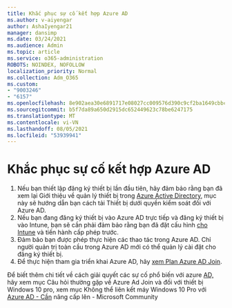 ```yaml
---
title: Khắc phục sự cố kết hợp Azure AD
ms.author: v-aiyengar
author: AshaIyengar21
manager: dansimp
ms.date: 03/24/2021
ms.audience: Admin
ms.topic: article
ms.service: o365-administration
ROBOTS: NOINDEX, NOFOLLOW
localization_priority: Normal
ms.collection: Adm_O365
ms.custom:
- "9003246"
- "6157"
ms.openlocfilehash: 8e902aea30e6891717e08027cc009576d390c9cf2ba1649cbbc68d64883937f8
ms.sourcegitcommit: b5f7da89a650d2915dc652449623c78be6247175
ms.translationtype: MT
ms.contentlocale: vi-VN
ms.lasthandoff: 08/05/2021
ms.locfileid: "53939941"
---
```

# <a name="troubleshoot-azure-ad-join-issues"></a>Khắc phục sự cố kết hợp Azure AD

1. Nếu bạn thiết lập đăng ký thiết bị lần đầu tiên, hãy đảm bảo rằng bạn đã xem lại Giới thiệu về quản lý thiết bị trong [Azure Active Directory,](https://docs.microsoft.com/azure/active-directory/devices/overview) mục này sẽ hướng dẫn bạn cách tải Thiết bị dưới quyền kiểm soát đối với Azure AD. 
1. Nếu bạn đang đăng ký thiết bị vào Azure AD trực tiếp và đăng ký thiết bị [](https://docs.microsoft.com/mem/intune/fundamentals/licenses-assign) vào Intune, bạn sẽ cần phải đảm bảo rằng bạn đã đặt cấu hình [cho Intune](https://docs.microsoft.com/mem/intune/enrollment/device-enrollment) và tiến hành cấp phép trước.
1. Đảm bảo bạn được phép thực hiện các thao tác trong Azure AD. Chỉ người quản trị toàn cầu trong Azure AD mới có thể quản lý cài đặt cho đăng ký thiết bị.
1. Để thực hiện tham gia triển khai Azure AD, hãy [xem Plan Azure AD Join](https://docs.microsoft.com/azure/active-directory/devices/azureadjoin-plan).

Để biết thêm chi tiết về cách giải quyết các sự cố phổ biến với azure [AD,](https://docs.microsoft.com/azure/active-directory/devices/faq#azure-ad-join-faq) hãy xem mục Câu hỏi thường gặp về Azure Ad Join và đối với thiết bị Windows 10 pro, xem mục Không thể liên kết máy Windows 10 Pro với [Azure AD - Cần](https://answers.microsoft.com/en-us/msoffice/forum/msoffice_install-mso_win10-mso_365hp/unable-to-join-windows-10-pro-machine-to-azure-ad/abb1ca7d-b317-45ec-a628-e1c10eae2900) nâng cấp lên - Microsoft Community
